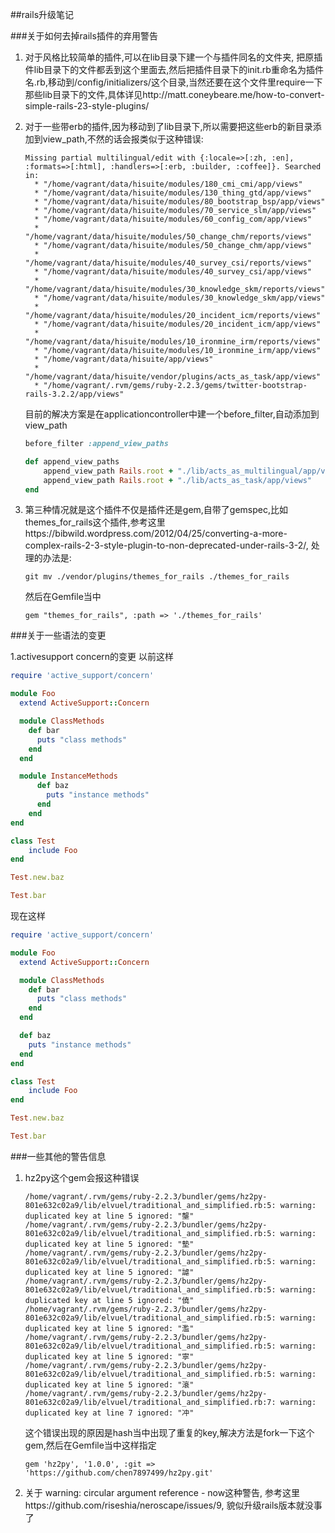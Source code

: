 ##rails升级笔记

###关于如何去掉rails插件的弃用警告

1.  对于风格比较简单的插件,可以在lib目录下建一个与插件同名的文件夹, 把原插件lib目录下的文件都丢到这个里面去,然后把插件目录下的init.rb重命名为插件名.rb,移动到/config/initializers/这个目录,当然还要在这个文件里require一下那些lib目录下的文件,具体详见http://matt.coneybeare.me/how-to-convert-simple-rails-23-style-plugins/
2. 对于一些带erb的插件,因为移动到了lib目录下,所以需要把这些erb的新目录添加到view_path,不然的话会报类似于这种错误:
	```
	Missing partial multilingual/edit with {:locale=>[:zh, :en], :formats=>[:html], :handlers=>[:erb, :builder, :coffee]}. Searched in:
	  * "/home/vagrant/data/hisuite/modules/180_cmi_cmi/app/views"
	  * "/home/vagrant/data/hisuite/modules/130_thing_gtd/app/views"
	  * "/home/vagrant/data/hisuite/modules/80_bootstrap_bsp/app/views"
	  * "/home/vagrant/data/hisuite/modules/70_service_slm/app/views"
	  * "/home/vagrant/data/hisuite/modules/60_config_com/app/views"
	  * "/home/vagrant/data/hisuite/modules/50_change_chm/reports/views"
	  * "/home/vagrant/data/hisuite/modules/50_change_chm/app/views"
	  * "/home/vagrant/data/hisuite/modules/40_survey_csi/reports/views"
	  * "/home/vagrant/data/hisuite/modules/40_survey_csi/app/views"
	  * "/home/vagrant/data/hisuite/modules/30_knowledge_skm/reports/views"
	  * "/home/vagrant/data/hisuite/modules/30_knowledge_skm/app/views"
	  * "/home/vagrant/data/hisuite/modules/20_incident_icm/reports/views"
	  * "/home/vagrant/data/hisuite/modules/20_incident_icm/app/views"
	  * "/home/vagrant/data/hisuite/modules/10_ironmine_irm/reports/views"
	  * "/home/vagrant/data/hisuite/modules/10_ironmine_irm/app/views"
	  * "/home/vagrant/data/hisuite/app/views"
	  * "/home/vagrant/data/hisuite/vendor/plugins/acts_as_task/app/views"
	  * "/home/vagrant/.rvm/gems/ruby-2.2.3/gems/twitter-bootstrap-rails-3.2.2/app/views"
	  ```
	  目前的解决方案是在applicationcontroller中建一个before_filter,自动添加到view_path
	```ruby
	before_filter :append_view_paths
	
	def append_view_paths
	    append_view_path Rails.root + "./lib/acts_as_multilingual/app/views"
	    append_view_path Rails.root + "./lib/acts_as_task/app/views"
	end
	```
3. 第三种情况就是这个插件不仅是插件还是gem,自带了gemspec,比如themes_for_rails这个插件,参考这里https://bibwild.wordpress.com/2012/04/25/converting-a-more-complex-rails-2-3-style-plugin-to-non-deprecated-under-rails-3-2/, 处理的办法是:   

	```
	git mv ./vendor/plugins/themes_for_rails ./themes_for_rails
	```   
	
	然后在Gemfile当中   
	
	```
	gem "themes_for_rails", :path => './themes_for_rails'
	```


###关于一些语法的变更

1.activesupport concern的变更
以前这样
```ruby
require 'active_support/concern'

module Foo
  extend ActiveSupport::Concern

  module ClassMethods
  	def bar
  	  puts "class methods"
  	end
  end

  module InstanceMethods
	  def baz
	  	puts "instance methods"
	  end
	end
end

class Test
	include Foo
end

Test.new.baz

Test.bar
```

现在这样
```ruby
require 'active_support/concern'

module Foo
  extend ActiveSupport::Concern

  module ClassMethods
  	def bar
  	  puts "class methods"
  	end
  end

  def baz
  	puts "instance methods"
  end
end

class Test
	include Foo
end

Test.new.baz

Test.bar
```

###一些其他的警告信息

1. hz2py这个gem会报这种错误
	```
	/home/vagrant/.rvm/gems/ruby-2.2.3/bundler/gems/hz2py-801e632c02a9/lib/elvuel/traditional_and_simplified.rb:5: warning: duplicated key at line 5 ignored: "壟"
	/home/vagrant/.rvm/gems/ruby-2.2.3/bundler/gems/hz2py-801e632c02a9/lib/elvuel/traditional_and_simplified.rb:5: warning: duplicated key at line 5 ignored: "墊"
	/home/vagrant/.rvm/gems/ruby-2.2.3/bundler/gems/hz2py-801e632c02a9/lib/elvuel/traditional_and_simplified.rb:5: warning: duplicated key at line 5 ignored: "謔"
	/home/vagrant/.rvm/gems/ruby-2.2.3/bundler/gems/hz2py-801e632c02a9/lib/elvuel/traditional_and_simplified.rb:5: warning: duplicated key at line 5 ignored: "僥"
	/home/vagrant/.rvm/gems/ruby-2.2.3/bundler/gems/hz2py-801e632c02a9/lib/elvuel/traditional_and_simplified.rb:5: warning: duplicated key at line 5 ignored: "濫"
	/home/vagrant/.rvm/gems/ruby-2.2.3/bundler/gems/hz2py-801e632c02a9/lib/elvuel/traditional_and_simplified.rb:5: warning: duplicated key at line 5 ignored: "寧"
	/home/vagrant/.rvm/gems/ruby-2.2.3/bundler/gems/hz2py-801e632c02a9/lib/elvuel/traditional_and_simplified.rb:5: warning: duplicated key at line 5 ignored: "滾"
	/home/vagrant/.rvm/gems/ruby-2.2.3/bundler/gems/hz2py-801e632c02a9/lib/elvuel/traditional_and_simplified.rb:7: warning: duplicated key at line 7 ignored: "冲"
	``` 
	这个错误出现的原因是hash当中出现了重复的key,解决方法是fork一下这个gem,然后在Gemfile当中这样指定
	```
	gem 'hz2py', '1.0.0', :git => 'https://github.com/chen7897499/hz2py.git'
	```

2. 关于 warning: circular argument reference - now这种警告, 参考这里https://github.com/riseshia/neroscape/issues/9, 貌似升级rails版本就没事了



